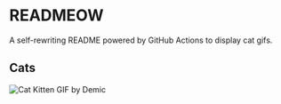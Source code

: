 # READMEOW

A self-rewriting README powered by GitHub Actions to display cat gifs.

## Cats

![Cat Kitten GIF by Demic](https://media2.giphy.com/media/3oriO0OEd9QIDdllqo/200.gif?cid=9acd02daz1hytwdwob9uimmob2vdqds6z1zw2es7j15y3etx&ep=v1_gifs_search&rid=200.gif&ct=g)
